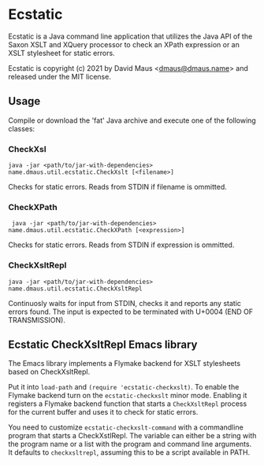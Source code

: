 Ecstatic
=

Ecstatic is a Java command line application that utilizes the Java API of the Saxon XSLT and XQuery processor to check
an XPath expression or an XSLT stylesheet for static errors.

Ecstatic is copyright (c) 2021 by David Maus &lt;dmaus@dmaus.name&gt; and released under the MIT license.

Usage
-

Compile or download the 'fat' Java archive and execute one of the following classes:

### CheckXsl

```
java -jar <path/to/jar-with-dependencies> name.dmaus.util.ecstatic.CheckXslt [<filename>]
```

Checks <filename> for static errors. Reads from STDIN if filename is ommitted.

### CheckXPath

```
 java -jar <path/to/jar-with-dependencies> name.dmaus.util.ecstatic.CheckXPath [<expression>]
```

Checks <expression> for static errors. Reads from STDIN if expression
is ommitted.

### CheckXsltRepl

```
java -jar <path/to/jar-with-dependencies> name.dmaus.util.ecstatic.CheckXsltRepl
```

Continuosly waits for input from STDIN, checks it and reports any static errors found. The input is expected to be
terminated with U+0004 (END OF TRANSMISSION).

Ecstatic CheckXsltRepl Emacs library
-

The Emacs library implements a Flymake backend for XSLT stylesheets based on CheckXsltRepl.

Put it into ```load-path``` and ```(require 'ecstatic-checkxslt)```. To enable the Flymake backend turn on the
```ecstatic-checkxslt``` minor mode. Enabling it registers a Flymake backend function that starts a ```CheckXsltRepl```
process for the current buffer and uses it to check for static errors.

You need to customize ```ecstatic-checkxslt-command``` with a commandline program that starts a CheckXstlRepl. The
variable can either be a string with the program name or a list with the program and command line arguments. It defaults
to ```checkxsltrepl```, assuming this to be a script available in PATH.
